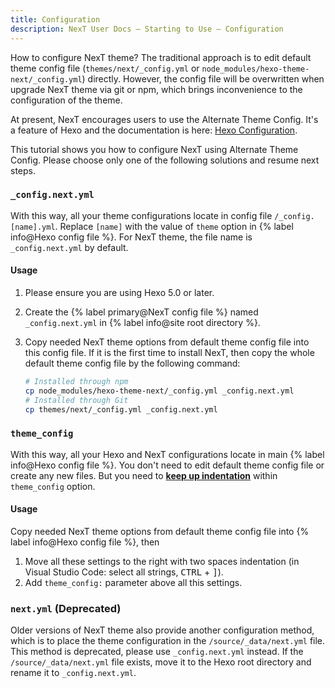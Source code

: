 ```yaml
---
title: Configuration
description: NexT User Docs – Starting to Use – Configuration
---
```


How to configure NexT theme? The traditional approach is to edit default theme config file (`themes/next/_config.yml` or `node_modules/hexo-theme-next/_config.yml`) directly. However, the config file will be overwritten when upgrade NexT theme via git or npm, which brings inconvenience to the configuration of the theme.

At present, NexT encourages users to use the Alternate Theme Config. It's a feature of Hexo and the documentation is here: [Hexo Configuration](https://hexo.io/docs/configuration.html#Using-an-Alternate-Config).

This tutorial shows you how to configure NexT using Alternate Theme Config. Please choose only one of the following solutions and resume next steps.

### `_config.next.yml`

With this way, all your theme configurations locate in config file `/_config.[name].yml`. Replace `[name]` with the value of `theme` option in {% label info@Hexo config file %}. For NexT theme, the file name is `_config.next.yml` by default.

#### Usage

1. Please ensure you are using Hexo 5.0 or later.
2. Create the {% label primary@NexT config file %} named `_config.next.yml` in {% label info@site root directory %}.
3. Copy needed NexT theme options from default theme config file into this config file. If it is the first time to install NexT, then copy the whole default theme config file by the following command:

    ```bash
    # Installed through npm
    cp node_modules/hexo-theme-next/_config.yml _config.next.yml
    # Installed through Git
    cp themes/next/_config.yml _config.next.yml
    ```

### `theme_config`

With this way, all your Hexo and NexT configurations locate in main {% label info@Hexo config file %}. You don't need to edit default theme config file or create any new files. But you need to **[keep up indentation](/docs/troubleshooting.html#Keep-Up-Indentation)** within `theme_config` option.

#### Usage

Copy needed NexT theme options from default theme config file into {% label info@Hexo config file %}, then
1. Move all these settings to the right with two spaces indentation (in Visual Studio Code: select all strings, <kbd>CTRL</kbd> + <kbd>]</kbd>).
2. Add `theme_config:` parameter above all this settings.

### `next.yml` (Deprecated)

Older versions of NexT theme also provide another configuration method, which is to place the theme configuration in the `/source/_data/next.yml` file. This method is deprecated, please use `_config.next.yml` instead. If the `/source/_data/next.yml` file exists, move it to the Hexo root directory and rename it to `_config.next.yml`.
